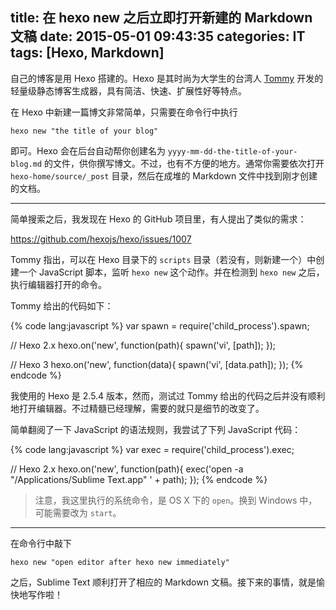 title: 在 hexo new 之后立即打开新建的 Markdown 文稿
date: 2015-05-01 09:43:35
categories: IT
tags: [Hexo, Markdown]
---

自己的博客是用 Hexo 搭建的。Hexo 是其时尚为大学生的台湾人 [Tommy](https://github.com/tommy351) 开发的轻量级静态博客生成器，具有简洁、快速、扩展性好等特点。

在 Hexo 中新建一篇博文非常简单，只需要在命令行中执行

    hexo new "the title of your blog"

即可。Hexo 会在后台自动帮你创建名为 `yyyy-mm-dd-the-title-of-your-blog.md` 的文件，供你撰写博文。不过，也有不方便的地方。通常你需要依次打开 `hexo-home/source/_post` 目录，然后在成堆的 Markdown 文件中找到刚才创建的文档。

<!-- more -->

----

简单搜索之后，我发现在 Hexo 的 GitHub 项目里，有人提出了类似的需求：

<https://github.com/hexojs/hexo/issues/1007>

Tommy 指出，可以在 Hexo 目录下的 `scripts` 目录（若没有，则新建一个）中创建一个 JavaScript 脚本，监听 `hexo new` 这个动作。并在检测到 `hexo new` 之后，执行编辑器打开的命令。

Tommy 给出的代码如下：

{% code lang:javascript %}
var spawn = require('child_process').spawn;

// Hexo 2.x
hexo.on('new', function(path){
  spawn('vi', [path]);
});

// Hexo 3
hexo.on('new', function(data){
  spawn('vi', [data.path]);
});
{% endcode %}

我使用的 Hexo 是 2.5.4 版本，然而，测试过 Tommy 给出的代码之后并没有顺利地打开编辑器。不过精髓已经理解，需要的就只是细节的改变了。

简单翻阅了一下 JavaScript 的语法规则，我尝试了下列 JavaScript 代码：

{% code lang:javascript %}
var exec = require('child_process').exec;

// Hexo 2.x
hexo.on('new', function(path){
    exec('open -a "/Applications/Sublime Text.app" ' + path);
});
{% endcode %}

> 注意，我这里执行的系统命令，是 OS X 下的 `open`。换到 Windows 中，可能需要改为 `start`。

----

在命令行中敲下

    hexo new "open editor after hexo new immediately"

之后，Sublime Text 顺利打开了相应的 Markdown 文稿。接下来的事情，就是愉快地写作啦！
